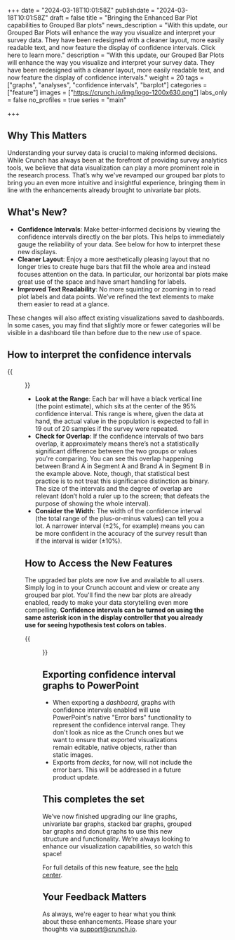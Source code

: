 +++
date = "2024-03-18T10:01:58Z"
publishdate = "2024-03-18T10:01:58Z"
draft = false
title = "Bringing the Enhanced Bar Plot capabilities to Grouped Bar plots"
news_description = "With this update, our Grouped Bar Plots will enhance the way you visualize and interpret your survey data. They have been redesigned with a cleaner layout, more easily readable text, and now feature the display of confidence intervals. Click here to learn more."
description = "With this update, our Grouped Bar Plots will enhance the way you visualize and interpret your survey data. They have been redesigned with a cleaner layout, more easily readable text, and now feature the display of confidence intervals."
weight = 20
tags = ["graphs", "analyses", "confidence intervals", "barplot"]
categories = ["feature"]
images = ["https://crunch.io/img/logo-1200x630.png"]
labs_only = false
no_profiles = true
series = "main"

+++

## Why This Matters

Understanding your survey data is crucial to making informed decisions. While Crunch has always been at the forefront of providing survey analytics tools, we believe that data visualization can play a more prominent role in the research process. That’s why we've revamped our grouped bar plots to bring you an even more intuitive and insightful experience, bringing them in line with the enhancements already brought to univariate bar plots.

## What's New?

- **Confidence Intervals**: Make better-informed decisions by viewing the confidence intervals directly on the bar plots. This helps to immediately gauge the reliability of your data. See below for how to interpret these new displays.
- **Cleaner Layout**: Enjoy a more aesthetically pleasing layout that no longer tries to create huge bars that fill the whole area and instead focuses attention on the data. In particular, our horizontal bar plots make great use of the space and have smart handling for labels.
- **Improved Text Readability**: No more squinting or zooming in to read plot labels and data points. We’ve refined the text elements to make them easier to read at a glance.

These changes will also affect existing visualizations saved to dashboards. In some cases, you may find that slightly more or fewer categories will be visible in a dashboard tile than before due to the new use of space.

## How to interpret the confidence intervals

{{<figure src="https://player-crunch-io.s3.amazonaws.com/help-crunch-io/screenshots/Uncertainty_on_graphs_grouped_barplot.png" class="img-fluid">}}


- **Look at the Range**: Each bar will have a black vertical line (the point estimate), which sits at the center of the 95% confidence interval. This range is where, given the data at hand, the actual value in the population is expected to fall in 19 out of 20 samples if the survey were repeated.
- **Check for Overlap**: If the confidence intervals of two bars overlap, it approximately means there’s not a statistically significant difference between the two groups or values you're comparing. You can see this overlap happening between Brand A in Segment A and Brand A in Segment B in the example above. Note, though, that statistical best practice is to not treat this significance distinction as binary. The size of the intervals and the degree of overlap are relevant (don’t hold a ruler up to the screen; that defeats the purpose of showing the whole interval).
- **Consider the Width**: The width of the confidence interval (the total range of the plus-or-minus values) can tell you a lot. A narrower interval (±2%, for example) means you can be more confident in the accuracy of the survey result than if the interval is wider (±10%).

## How to Access the New Features

The upgraded bar plots are now live and available to all users. Simply log in to your Crunch account and view or create any grouped bar plot. You'll find the new bar plots are already enabled, ready to make your data storytelling even more compelling. **Confidence intervals can be turned on using the same asterisk icon in the display controller that you already use for seeing hypothesis test colors on tables.**

{{<figure src="https://player-crunch-io.s3.amazonaws.com/help-crunch-io/screenshots/display_controller_sig_test_bar_plots.png" width=300 class="img-fluid">}}

## **Exporting confidence interval graphs to PowerPoint**

- When exporting a *dashboard*, graphs with confidence intervals enabled will use PowerPoint's native "Error bars" functionality to represent the confidence interval range. They don't look as nice as the Crunch ones but we want to ensure that exported visualizations remain editable, native objects, rather than static images.
- Exports from *decks*, for now, will not include the error bars. This will be addressed in a future product update.

## This completes the set

We’ve now finished upgrading our line graphs, univariate bar graphs, stacked bar graphs, grouped bar graphs and donut graphs to use this new structure and functionality. We’re always looking to enhance our visualization capabilities, so watch this space!

For full details of this new feature, see the [help center](https://help.crunch.io/hc/en-us/articles/20500101668365-Confidence-intervals-on-graphs).

## Your Feedback Matters

As always, we're eager to hear what you think about these enhancements. Please share your thoughts via [support@crunch.io](mailto:support@crunch.io).
